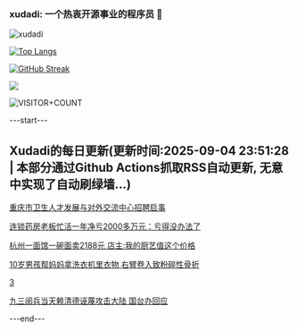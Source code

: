 ### xudadi: 一个热衷开源事业的程序员 👋

![xudadi](https://github-readme-stats-git-masterorgs-github-readme-stats-team.vercel.app/api?username=xudadi)

[![Top Langs](https://github-readme-stats.vercel.app/api/top-langs/?username=xudadi)](https://github.com/anuraghazra/github-readme-stats)

[![GitHub Streak](https://streak-stats.demolab.com?user=xudadi&locale=zh_Hans)](https://git.io/streak-stats)

![](https://raw.githubusercontent.com/xudadi/xudadi/main/assets/github-contribution-grid-snake.svg)

![VISITOR+COUNT](https://komarev.com/ghpvc/?username=xudadi&label=VISITOR+COUNT)


---start---

## Xudadi的每日更新(更新时间:2025-09-04 23:51:28 | 本部分通过Github Actions抓取RSS自动更新, 无意中实现了自动刷绿墙...)

[重庆市卫生人才发展与对外交流中心招聘启事](https://www.gongkaoleida.com/article/2603670)

[连锁药房老板忙活一年净亏2000多万元：亏得没办法了](https://m.163.com/news/article/K8K8P9KK0512B07B.html)

[杭州一面馆一碗面卖2188元 店主:我的厨艺值这个价格](https://m.163.com/news/article/K8K2MD00055040N3.html)

[10岁男孩帮妈妈拿洗衣机里衣物 右臂卷入致粉碎性骨折](https://m.163.com/news/article/K8K2L9M3055040N3.html)

[3](https://m.163.com/touch/news/sub/domestic)

[九三阅兵当天赖清德诬蔑攻击大陆 国台办回应](https://m.163.com/news/article/K8K1QC2J0001899O.html)

---end---
